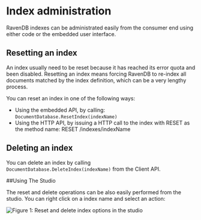 # Index administration

RavenDB indexes can be administrated easily from the consumer end using either code or the embedded user interface.

## Resetting an index

An index usually need to be reset because it has reached its error quota and been disabled. Resetting an index means forcing RavenDB to re-index all documents matched by the index definition, which can be a very lengthy process.

You can reset an index in one of the following ways:

* Using the embedded API, by calling: `DocumentDatabase.ResetIndex(indexName)`
* Using the HTTP API, by issuing a HTTP call to the index with RESET as the method name: 
RESET /indexes/indexName

## Deleting an index

You can delete an index by calling `DocumentDatabase.DeleteIndex(indexName)` from the Client API.

##Using The Studio

The reset and delete operations can be also easily performed from the studio. You can right click on a index name and select an action:

![Figure 1: Reset and delete index options in the studio](images\index-reset-delete-from-ui.png)
